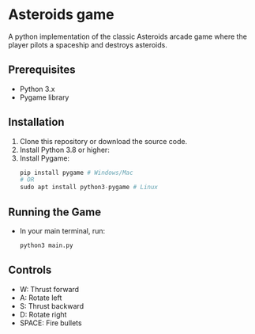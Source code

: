 # Asteroids game
A python implementation of the classic Asteroids arcade game where the player pilots a spaceship and destroys asteroids.

## Prerequisites
- Python 3.x
- Pygame library

## Installation
1. Clone this repository or download the source code.
2. Install Python 3.8 or higher:
4. Install Pygame:
    ```python
    pip install pygame # Windows/Mac  
    # OR
    sudo apt install python3-pygame # Linux

## Running the Game
- In your main terminal, run:
    ```python
    python3 main.py

## Controls
- W: Thrust forward
- A: Rotate left
- S: Thrust backward
- D: Rotate right
- SPACE: Fire bullets
